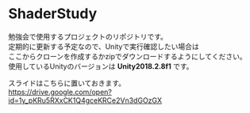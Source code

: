 # ShaderStudy

勉強会で使用するプロジェクトのリポジトリです。  
定期的に更新する予定なので、Unityで実行確認したい場合は   
ここからクローンを作成するかzipでダウンロードするようにしてください。  
使用しているUnityのバージョンは __Unity2018.2.8f1__ です。  

スライドはこちらに置いておきます。  
https://drive.google.com/open?id=1y_pKRu5RXxCK1Q4gceKRCe2Vn3dGOzGX
